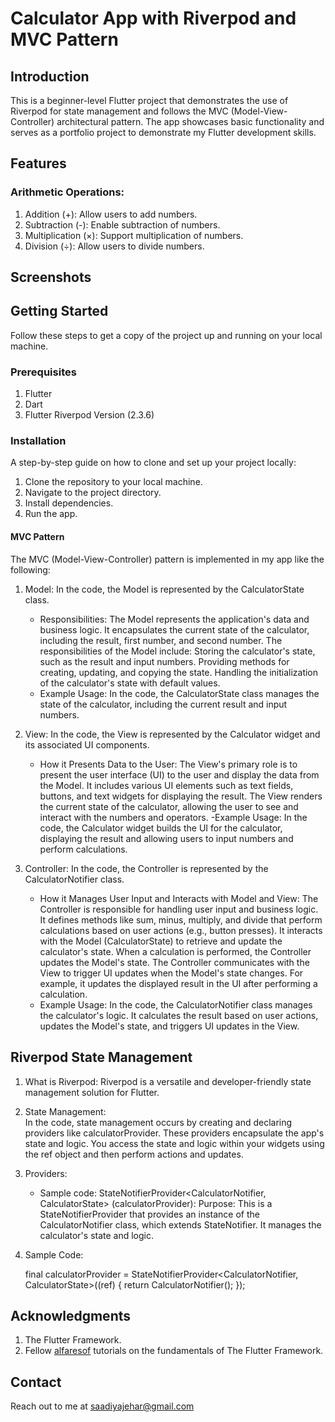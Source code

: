 # Calculator App with Riverpod and MVC Pattern



## Introduction
This is a beginner-level Flutter project that demonstrates the use of Riverpod for state management and follows the MVC (Model-View-Controller) architectural pattern. 
The app showcases basic functionality and serves as a portfolio project to demonstrate my Flutter development skills.

## Features

### Arithmetic Operations:

1. Addition (+): Allow users to add numbers.
2. Subtraction (-): Enable subtraction of numbers.
3. Multiplication (×): Support multiplication of numbers.
4. Division (÷): Allow users to divide numbers.

## Screenshots




## Getting Started
Follow these steps to get a copy of the project up and running on your local machine.

### Prerequisites

1. Flutter
2. Dart
3. Flutter Riverpod Version (2.3.6)

### Installation

A step-by-step guide on how to clone and set up your project locally:

1. Clone the repository to your local machine.
2. Navigate to the project directory.
3. Install dependencies.
4. Run the app.

#### MVC Pattern

The MVC (Model-View-Controller) pattern is implemented in my app like the following:

1. Model: 
   In the code, the Model is represented by the CalculatorState class.
   - Responsibilities: The Model represents the application's data and business logic. 
   It encapsulates the current state of the calculator, including the result, first number, and second number. The responsibilities of the Model include:
   Storing the calculator's state, such as the result and input numbers.
   Providing methods for creating, updating, and copying the state.
   Handling the initialization of the calculator's state with default values.
   - Example Usage: In the code, the CalculatorState class manages the state of the calculator, including the current result and input numbers.
   
2. View: 
   In the code, the View is represented by the Calculator widget and its associated UI components.
   - How it Presents Data to the User: The View's primary role is to present the user interface (UI) to the user and display the data from the Model. It includes various UI elements such as text fields, buttons, and text widgets for displaying the result. The View renders the current state of the calculator, allowing the user to see and interact with the numbers and operators.
   -Example Usage: In the code, the Calculator widget builds the UI for the calculator, displaying the result and allowing users to input numbers and perform calculations.
   
3. Controller:
   In the code, the Controller is represented by the CalculatorNotifier class.
   - How it Manages User Input and Interacts with Model and View:
   The Controller is responsible for handling user input and business logic. It defines methods like sum, minus, multiply, and divide that perform calculations based on user actions (e.g., button presses).
   It interacts with the Model (CalculatorState) to retrieve and update the calculator's state. When a calculation is performed, the Controller updates the Model's state.
   The Controller communicates with the View to trigger UI updates when the Model's state changes. For example, it updates the displayed result in the UI after performing a calculation.
   - Example Usage: In the code, the CalculatorNotifier class manages the calculator's logic. It calculates the result based on user actions, updates the Model's state, and triggers UI updates in the View.




## Riverpod State Management

1. What is Riverpod: 
   Riverpod is a versatile and developer-friendly state management solution for Flutter.

2. State Management:  
    In the code, state management occurs by creating and declaring providers like calculatorProvider. These providers encapsulate the app's state and logic.
    You access the state and logic within your widgets using the ref object and then perform actions and updates.

3. Providers: 
   - Sample code:
StateNotifierProvider<CalculatorNotifier, CalculatorState> (calculatorProvider):
   Purpose: This is a StateNotifierProvider that provides an instance of the CalculatorNotifier class, which extends StateNotifier. 
   It manages the calculator's state and logic.

4. Sample Code:

   final calculatorProvider =
   StateNotifierProvider<CalculatorNotifier, CalculatorState>((ref) {
   return CalculatorNotifier();
   });

## Acknowledgments
1. The Flutter Framework.
2. Fellow [alfaresof](https://github.com/alfaresof) tutorials on the fundamentals of The Flutter Framework.

## Contact
Reach out to me at saadiyajehar@gmail.com
